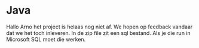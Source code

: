# Java

Hallo Arno het project is helaas nog niet af. We hopen op feedback vandaar dat we het toch inleveren.
In de zip file zit een sql bestand. Als je die run in Microsoft SQL moet die werken.